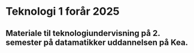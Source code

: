 # Teknologi 1 forår 2025
## Materiale til teknologiundervisning på 2. semester på datamatikker uddannelsen på Kea.
